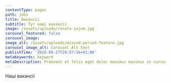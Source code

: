 ```yaml
---
contentType: pages
path: jobs
title: Вакансії
subtitle: Тут наші вакансії
image: /assets/uploads/renata-jejum.jpg
carousel_featured: false
carousel_image: 
image_alt: /assets/uploads/missed-period-feature.jpg
carousel_image_alt: Carousel Alt text
publishTime: '2018-08-27T20:07:56+03:00'
metaKeywords: keyword
metaDescription: Praesent et felis eget dolor maximus maximus in cursus justo.
---
```

Наші вакансії